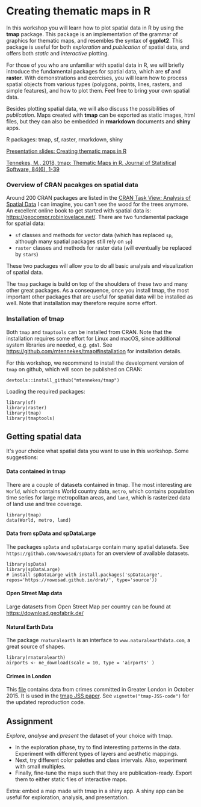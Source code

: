 # Creating thematic maps in R

In this workshop you will learn how to plot spatial data in R by using the **tmap** package. This package is an implementation of the grammar of graphics for thematic maps, and resembles the syntax of **ggplot2**. This package is useful for both *exploration* and *publication* of spatial data, and offers both *static* and *interactive* plotting.

For those of you who are unfamiliar with spatial data in R, we will briefly introduce the fundamental packages for spatial data, which are **sf** and **raster**. With demonstrations and exercises, you will learn how to process spatial objects from various types (polygons, points, lines, rasters, and simple features), and how to plot them. Feel free to bring your own spatial data.

Besides plotting spatial data, we will also discuss the possibilities of *publication*. Maps created with **tmap** can be exported as static images, html files, but they can also be embedded in **rmarkdown** documents and **shiny** apps.

R packages: tmap, sf, raster, rmarkdown, shiny

[Presentation slides: Creating thematic maps in R](https://mtennekes.github.io/downloads/presentations/tmap_opengeo_muenster.pdf)

[Tennekes, M., 2018, tmap: Thematic Maps in R, Journal of Statistical Software, 84(6), 1-39](https://doi.org/10.18637/jss.v084.i06)


### Overview of CRAN pacakges on spatial data

Around 200 CRAN packages are listed in the [CRAN Task View: Analysis of Spatial Data](https://cran.r-project.org/web/views/Spatial.html)
I can imagine, you can't see the wood for the trees anymore. An excellent online book to get started with spatial data is: https://geocompr.robinlovelace.net/. There are two fundamental package for spatial data:

* `sf` classes and methods for vector data (which has replaced `sp`, although many spatial packages still rely on `sp`)
* `raster` classes and methods for raster data (will eventually be replaced by `stars`)

These two packages will allow you to do all basic analysis and visualization of spatial data.

The `tmap` package is build on top of the shoulders of these two and many other great packages. As a consequence, once you install tmap, the most important other packages that are useful for spatial data will be installed as well. Note that installation may therefore require some effort. 


### Installation of tmap

Both `tmap` and `tmaptools` can be installed from CRAN. Note that the installation requires some effort for Linux and macOS, since additional system libraries are needed, e.g. `gdal`. See https://github.com/mtennekes/tmap#installation for installation details.

For this workshop, we recommend to install the development version of `tmap` on github, which will soon be published on CRAN:

```{r}
devtools::install_github("mtennekes/tmap")
```

Loading the required packages:

```{r}
library(sf)
library(raster)
library(tmap)
library(tmaptools)
```


## Getting spatial data

It's your choice what spatial data you want to use in this workshop. Some suggestions:

#### Data contained in tmap

There are a couple of datasets contained in tmap. The most interesting are `World`, which contains World country data, `metro`, which contains population time series for large metropolitan areas, and `land`, which is rasterized data of land use and tree coverage.

```{r}
library(tmap)
data(World, metro, land)
```

#### Data from spData and spDataLarge

The packages `spData` and `spDataLarge` contain many spatial datasets. See `https://github.com/Nowosad/spData` for an overview of available datasets. 

```{r}
library(spData)
library(spDataLarge) 
# install spDataLarge with install.packages('spDataLarge', repos='https://nowosad.github.io/drat/', type='source'))
```

#### Open Street Map data

Large datasets from Open Street Map per country can be found at https://download.geofabrik.de/ 


#### Natural Earth Data
The package `rnaturalearth` is an interface to `www.naturalearthdata.com`, a great source of shapes.

```{r}
library(rnaturalearth)
airports <- ne_download(scale = 10, type = 'airports' )
```

#### Crimes in London

This [file](https://www.jstatsoft.org/index.php/jss/article/downloadSuppFile/v084i06/crimes_in_Greater_London_2015-10.zip) contains data from crimes committed in Greater London in October 2015. It is used in the [tmap JSS paper](https://doi.org/10.18637/jss.v084.i06). See `vignette("tmap-JSS-code")` for the updated reproduction code.


## Assignment

*Explore*, *analyse* and *present* the dataset of your choice with tmap. 

* In the exploration phase, try to find interesting patterns in the data. Experiment with different types of layers and aesthetic mappings. 
* Next, try different color palettes and class intervals. Also, experiment with small multiples. 
* Finally, fine-tune the maps such that they are publication-ready. Export them to either static files of interactive maps.

Extra: embed a map made with tmap in a shiny app. A shiny app can be useful for exploration, analysis, and presentation.